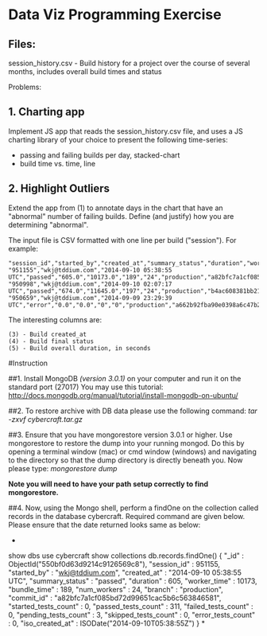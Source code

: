 # Data Viz Programming Exercise

## Files:

session_history.csv   - Build history for a project over the course of several months, includes overall build times and status

Problems:

## 1. Charting app

Implement JS app that reads the session_history.csv file, and uses a JS charting library of your choice to present the following time-series:

   - passing and failing builds per day, stacked-chart
   - build time vs. time, line

## 2. Highlight Outliers

Extend the app from (1) to annotate days in the chart that have an "abnormal" number of failing builds.  Define (and justify) how you are determining "abnormal".

The input file is CSV formatted with one line per build ("session").  For example:

~~~
"session_id","started_by","created_at","summary_status","duration","worker_time","bundle_time","num_workers","branch","commit_id","started_tests_count","passed_tests_count","failed_tests_count","pending_tests_count","skipped_tests_count","error_tests_count"
"951155","wkj@tddium.com","2014-09-10 05:38:55 UTC","passed","605.0","10173.0","189","24","production","a82bfc7a1cf085bd72d99651cac5b6c563846581","0","311","0","3","0","0"
"950998","wkj@tddium.com","2014-09-10 02:07:17 UTC","passed","674.0","11645.0","197","24","production","b4ac608381bb216ff98366009bbee647eae948aa","0","311","0","3","0","0"
"950659","wkj@tddium.com","2014-09-09 23:29:39 UTC","error","0.0","0.0","0","0","production","a662b92fba90e0398a6c47b2db99307c1c60593b","0","0","0","0","0","314"
~~~

The interesting columns are:

    (3) - Build created_at
    (4) - Build final status
    (5) - Build overall duration, in seconds

#Instruction

##1. Install MongoDB *(version 3.0.1)* on your computer and run it on the standard port (27017)
You may use this tutorial: http://docs.mongodb.org/manual/tutorial/install-mongodb-on-ubuntu/

##2. To restore archive with DB data please use the following command:
*tar -zxvf cybercraft.tar.gz*

##3. Ensure that you have mongorestore version 3.0.1 or higher. Use mongorestore to restore the dump into your running mongod. Do this by opening a terminal window (mac) or cmd window (windows) and navigating to the directory so that the dump directory is directly beneath you. 
Now please type:
*mongorestore dump*

**Note you will need to have your path setup correctly to find mongorestore.**

##4. Now, using the Mongo shell, perform a findOne on the collection called records in the database cybercraft. Required command are given below. Please ensure that the date returned looks same as below:

*
show dbs
use cybercraft
show collections
db.records.findOne()
{
  "_id" : ObjectId("550bf0d63d9214c9126569c8"),
  "session_id" : 951155,
  "started_by" : "wkj@tddium.com",
  "created_at" : "2014-09-10 05:38:55 UTC",
  "summary_status" : "passed",
  "duration" : 605,
  "worker_time" : 10173,
  "bundle_time" : 189,
  "num_workers" : 24,
  "branch" : "production",
  "commit_id" : "a82bfc7a1cf085bd72d99651cac5b6c563846581",
  "started_tests_count" : 0,
  "passed_tests_count" : 311,
  "failed_tests_count" : 0,
  "pending_tests_count" : 3,
  "skipped_tests_count" : 0,
  "error_tests_count" : 0,
  "iso_created_at" : ISODate("2014-09-10T05:38:55Z")
}
*
